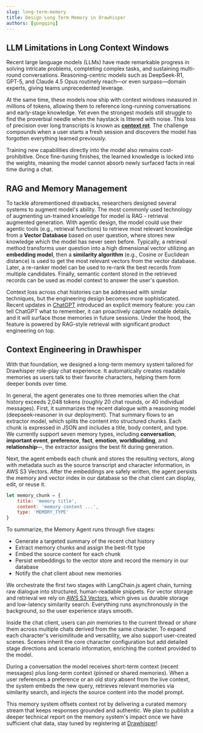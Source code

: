 ```yaml
---
slug: long-term-memory
title: Design Long Term Memory in Drawhisper
authors: [gongqing]
---
```


## LLM Limitations in Long Context Windows
Recent large language models (LLMs) have made remarkable progress in solving intricate problems, completing complex tasks, and sustaining multi-round conversations. Reasoning-centric models such as DeepSeek-R1, GPT-5, and Claude 4.5 Opus routinely reach—or even surpass—domain experts, giving teams unprecedented leverage.

At the same time, these models now ship with context windows measured in millions of tokens, allowing them to reference long-running conversations and early-stage knowledge. Yet even the strongest models still struggle to find the proverbial needle when the haystack is littered with noise. This loss of precision over long transcripts is known as **[context rot](https://research.trychroma.com/context-rot)**. The challenge compounds when a user starts a fresh session and discovers the model has forgotten everything learned previously.

Training new capabilities directly into the model also remains cost-prohibitive. Once fine-tuning finishes, the learned knowledge is locked into the weights, meaning the model cannot absorb newly surfaced facts in real time during a chat.

<!-- truncate -->

## RAG and Memory Management
To tackle aforementioned drawbacks, researchers designed several systems to augment model's ability. The most commonly used technology of augmenting un-trained knowledge for model is RAG - retrieval augmented generation. With agentic design, the model could use their agentic tools (e.g., retrieval functions) to retrieve most relevant knowledge from a **Vector Database** based on user question, where stores new knowledge which the model has never seen before. Typically, a retrieval method transforms user question into a high dimensional vector utilizing an **embedding model**, then a **similarity algorithm** (e.g., Cosine or Euclidean distance) is used to get the most relevant vectors from the vector database. Later, a re-ranker model can be used to re-rank the best records from multiple candidates. Finally, semantic content stored in the retrieved records can be used as model context to answer the user's question. 

Context loss across chat histories can be addressed with similar techniques, but the engineering design becomes more sophisticated. Recent updates in [ChatGPT](https://help.openai.com/en/articles/8590148-memory-faq) introduced an explicit memory feature: you can tell ChatGPT what to remember, it can proactively capture notable details, and it will surface those memories in future sessions. Under the hood, the feature is powered by RAG-style retrieval with significant product engineering on top.

## Context Engineering in Drawhisper
With that foundation, we designed a long-term memory system tailored for Drawhisper role-play chat experience. It automatically creates readable memories as users talk to their favorite characters, helping them form deeper bonds over time.

In general, the agent generates one to three memories when the chat history exceeds 2,048 tokens (roughly 20 chat rounds, or 40 individual messages). First, it summarizes the recent dialogue with a reasoning model (deepseek-reasoner in our deployment). That summary flows to an extractor model, which splits the content into structured chunks. Each chunk is expressed in JSON and includes a title, body content, and type. We currently support seven memory types, including **conversation**, **important event**, **preference**, **fact**, **emotion**, **worldbuilding**, and **relationship**—, the extractor assigns the best fit during generation.

Next, the agent embeds each chunk and stores the resulting vectors, along with metadata such as the source transcript and character information, in AWS S3 Vectors. After the embeddings are safely written, the agent persists the memory and vector index in our database so the chat client can display, edit, or reuse it.

```js
let memory_chunk = {
    title: 'memory title',
    content: 'memory content ...',
    type: 'MEMORY_TYPE'
}
```

To summarize, the Memory Agent runs through five stages:

- Generate a targeted summary of the recent chat history
- Extract memory chunks and assign the best-fit type
- Embed the source content for each chunk
- Persist embeddings to the vector store and record the memory in our database
- Notify the chat client about new memories

We orchestrate the first two stages with LangChain.js agent chain, turning raw dialogue into structured, human-readable snippets. For vector storage and retrieval we rely on [AWS S3 Vectors](https://docs.aws.amazon.com/zh_cn/AmazonS3/latest/userguide/s3-vectors.html), which gives us durable storage and low-latency similarity search. Everything runs asynchronously in the background, so the user experience stays smooth.

Inside the chat client, users can *pin* memories to the current thread or *share* them across multiple chats derived from the same character. To expand each character's verisimilitude and versatility, we also support user-created scenes. Scenes inherit the core character configuration but add detailed stage directions and scenario information, enriching the context provided to the model.

During a conversation the model receives short-term context (recent messages) plus long-term context (pinned or shared memories). When a user references a preference or an old story absent from the live context, the system embeds the new query, retrieves relevant memories via similarity search, and injects the source content into the model prompt.

This memory system offsets context rot by delivering a curated memory stream that keeps responses grounded and authentic. We plan to publish a deeper technical report on the memory system's impact once we have sufficient chat data, stay tuned by registering at [Drawhisper](https://www.drawhisper.com)!


